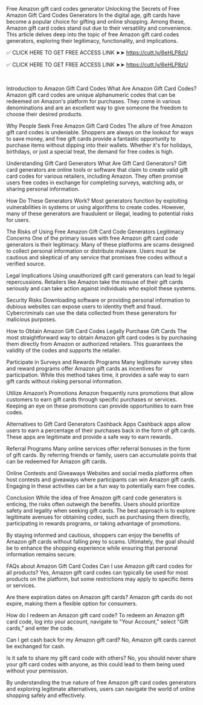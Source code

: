Free Amazon gift card codes generator Unlocking the Secrets of Free Amazon Gift Card Codes Generators In the digital age, gift cards have become a popular choice for gifting and online shopping. Among these, Amazon gift card codes stand out due to their versatility and convenience. This article delves deep into the topic of free Amazon gift card codes generators, exploring their legitimacy, functionality, and implications.

✅ CLICK HERE TO GET FREE ACCESS LINK ➤➤ https://cutt.ly/6eHLP8zU

✅ CLICK HERE TO GET FREE ACCESS LINK ➤➤​ https://cutt.ly/6eHLP8zU

​

Introduction to Amazon Gift Card Codes What Are Amazon Gift Card Codes? Amazon gift card codes are unique alphanumeric codes that can be redeemed on Amazon's platform for purchases. They come in various denominations and are an excellent way to give someone the freedom to choose their desired products.

Why People Seek Free Amazon Gift Card Codes The allure of free Amazon gift card codes is undeniable. Shoppers are always on the lookout for ways to save money, and free gift cards provide a fantastic opportunity to purchase items without dipping into their wallets. Whether it's for holidays, birthdays, or just a special treat, the demand for free codes is high.

Understanding Gift Card Generators What Are Gift Card Generators? Gift card generators are online tools or software that claim to create valid gift card codes for various retailers, including Amazon. They often promise users free codes in exchange for completing surveys, watching ads, or sharing personal information.

How Do These Generators Work? Most generators function by exploiting vulnerabilities in systems or using algorithms to create codes. However, many of these generators are fraudulent or illegal, leading to potential risks for users.

The Risks of Using Free Amazon Gift Card Code Generators Legitimacy Concerns One of the primary issues with free Amazon gift card code generators is their legitimacy. Many of these platforms are scams designed to collect personal information or distribute malware. Users must be cautious and skeptical of any service that promises free codes without a verified source.

Legal Implications Using unauthorized gift card generators can lead to legal repercussions. Retailers like Amazon take the misuse of their gift cards seriously and can take action against individuals who exploit these systems.

Security Risks Downloading software or providing personal information to dubious websites can expose users to identity theft and fraud. Cybercriminals can use the data collected from these generators for malicious purposes.

How to Obtain Amazon Gift Card Codes Legally Purchase Gift Cards The most straightforward way to obtain Amazon gift card codes is by purchasing them directly from Amazon or authorized retailers. This guarantees the validity of the codes and supports the retailer.

Participate in Surveys and Rewards Programs Many legitimate survey sites and reward programs offer Amazon gift cards as incentives for participation. While this method takes time, it provides a safe way to earn gift cards without risking personal information.

Utilize Amazon’s Promotions Amazon frequently runs promotions that allow customers to earn gift cards through specific purchases or services. Keeping an eye on these promotions can provide opportunities to earn free codes.

Alternatives to Gift Card Generators Cashback Apps Cashback apps allow users to earn a percentage of their purchases back in the form of gift cards. These apps are legitimate and provide a safe way to earn rewards.

Referral Programs Many online services offer referral bonuses in the form of gift cards. By referring friends or family, users can accumulate points that can be redeemed for Amazon gift cards.

Online Contests and Giveaways Websites and social media platforms often host contests and giveaways where participants can win Amazon gift cards. Engaging in these activities can be a fun way to potentially earn free codes.

Conclusion While the idea of free Amazon gift card code generators is enticing, the risks often outweigh the benefits. Users should prioritize safety and legality when seeking gift cards. The best approach is to explore legitimate avenues for obtaining codes, such as purchasing them directly, participating in rewards programs, or taking advantage of promotions.

By staying informed and cautious, shoppers can enjoy the benefits of Amazon gift cards without falling prey to scams. Ultimately, the goal should be to enhance the shopping experience while ensuring that personal information remains secure.

FAQs about Amazon Gift Card Codes Can I use Amazon gift card codes for all products? Yes, Amazon gift card codes can typically be used for most products on the platform, but some restrictions may apply to specific items or services.

Are there expiration dates on Amazon gift cards? Amazon gift cards do not expire, making them a flexible option for consumers.

How do I redeem an Amazon gift card code? To redeem an Amazon gift card code, log into your account, navigate to "Your Account," select "Gift cards," and enter the code.

Can I get cash back for my Amazon gift card? No, Amazon gift cards cannot be exchanged for cash.

Is it safe to share my gift card code with others? No, you should never share your gift card codes with anyone, as this could lead to them being used without your permission.

By understanding the true nature of free Amazon gift card codes generators and exploring legitimate alternatives, users can navigate the world of online shopping safely and effectively.​​​​​
